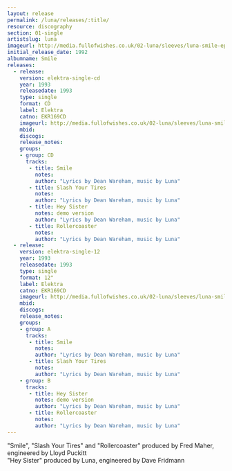 ```yaml
---
layout: release
permalink: /luna/releases/:title/
resource: discography
section: 01-single
artistslug: luna
imageurl: http://media.fullofwishes.co.uk/02-luna/sleeves/luna-smile-ep.jpg
initial_release_date: 1992
albumname: Smile
releases:
  - release: 
    version: elektra-single-cd
    year: 1993
    releasedate: 1993
    type: single
    format: CD
    label: Elektra
    catno: EKR169CD
    imageurl: http://media.fullofwishes.co.uk/02-luna/sleeves/luna-smile-ep.jpg
    mbid: 
    discogs: 
    release_notes: 
    groups:
    - group: CD
      tracks:
       - title: Smile
         notes: 
         author: "Lyrics by Dean Wareham, music by Luna"
       - title: Slash Your Tires
         notes: 
         author: "Lyrics by Dean Wareham, music by Luna"
       - title: Hey Sister
         notes: demo version
         author: "Lyrics by Dean Wareham, music by Luna"
       - title: Rollercoaster
         notes: 
         author: "Lyrics by Dean Wareham, music by Luna"
  - release: 
    version: elektra-single-12
    year: 1993
    releasedate: 1993
    type: single
    format: 12"
    label: Elektra
    catno: EKR169CD
    imageurl: http://media.fullofwishes.co.uk/02-luna/sleeves/luna-smile-ep.jpg
    mbid: 
    discogs: 
    release_notes: 
    groups:
    - group: A
      tracks:
       - title: Smile
         notes: 
         author: "Lyrics by Dean Wareham, music by Luna"
       - title: Slash Your Tires
         notes: 
         author: "Lyrics by Dean Wareham, music by Luna"
    - group: B
      tracks:
       - title: Hey Sister
         notes: demo version
         author: "Lyrics by Dean Wareham, music by Luna"
       - title: Rollercoaster
         notes: 
         author: "Lyrics by Dean Wareham, music by Luna"
---
```

"Smile", "Slash Your Tires" and "Rollercoaster" produced by Fred Maher, engineered by Lloyd Puckitt  
"Hey Sister" produced by Luna, engineered by Dave Fridmann
